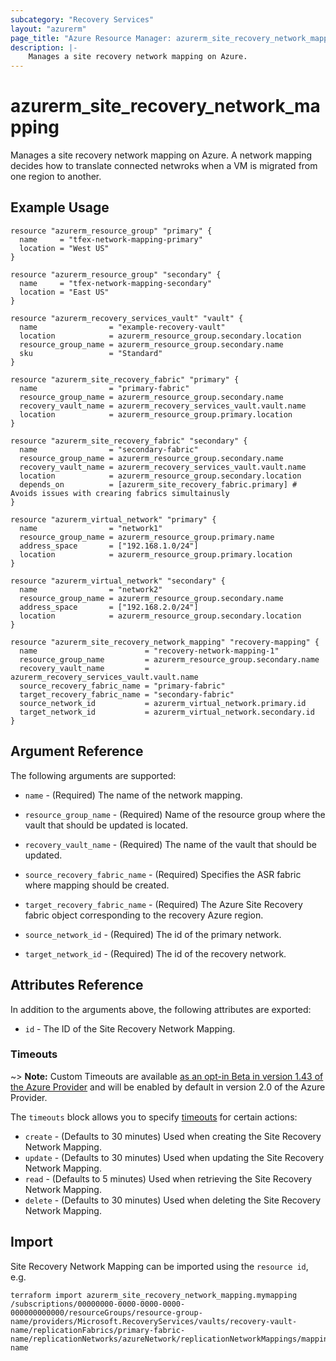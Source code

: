 ```yaml
---
subcategory: "Recovery Services"
layout: "azurerm"
page_title: "Azure Resource Manager: azurerm_site_recovery_network_mapping"
description: |-
    Manages a site recovery network mapping on Azure.
---
```


# azurerm_site_recovery_network_mapping

Manages a site recovery network mapping on Azure. A network mapping decides how to translate connected netwroks when a VM is migrated from one region to another.

## Example Usage

```hcl
resource "azurerm_resource_group" "primary" {
  name     = "tfex-network-mapping-primary"
  location = "West US"
}

resource "azurerm_resource_group" "secondary" {
  name     = "tfex-network-mapping-secondary"
  location = "East US"
}

resource "azurerm_recovery_services_vault" "vault" {
  name                = "example-recovery-vault"
  location            = azurerm_resource_group.secondary.location
  resource_group_name = azurerm_resource_group.secondary.name
  sku                 = "Standard"
}

resource "azurerm_site_recovery_fabric" "primary" {
  name                = "primary-fabric"
  resource_group_name = azurerm_resource_group.secondary.name
  recovery_vault_name = azurerm_recovery_services_vault.vault.name
  location            = azurerm_resource_group.primary.location
}

resource "azurerm_site_recovery_fabric" "secondary" {
  name                = "secondary-fabric"
  resource_group_name = azurerm_resource_group.secondary.name
  recovery_vault_name = azurerm_recovery_services_vault.vault.name
  location            = azurerm_resource_group.secondary.location
  depends_on          = [azurerm_site_recovery_fabric.primary] # Avoids issues with crearing fabrics simultainusly
}

resource "azurerm_virtual_network" "primary" {
  name                = "network1"
  resource_group_name = azurerm_resource_group.primary.name
  address_space       = ["192.168.1.0/24"]
  location            = azurerm_resource_group.primary.location
}

resource "azurerm_virtual_network" "secondary" {
  name                = "network2"
  resource_group_name = azurerm_resource_group.secondary.name
  address_space       = ["192.168.2.0/24"]
  location            = azurerm_resource_group.secondary.location
}

resource "azurerm_site_recovery_network_mapping" "recovery-mapping" {
  name                        = "recovery-network-mapping-1"
  resource_group_name         = azurerm_resource_group.secondary.name
  recovery_vault_name         = azurerm_recovery_services_vault.vault.name
  source_recovery_fabric_name = "primary-fabric"
  target_recovery_fabric_name = "secondary-fabric"
  source_network_id           = azurerm_virtual_network.primary.id
  target_network_id           = azurerm_virtual_network.secondary.id
}
```

## Argument Reference

The following arguments are supported:

* `name` - (Required) The name of the network mapping.

* `resource_group_name` - (Required) Name of the resource group where the vault that should be updated is located.

* `recovery_vault_name` - (Required) The name of the vault that should be updated.

* `source_recovery_fabric_name` - (Required) Specifies the ASR fabric where mapping should be created.

* `target_recovery_fabric_name` - (Required) The Azure Site Recovery fabric object corresponding to the recovery Azure region.

* `source_network_id` - (Required) The id of the primary network.

* `target_network_id` - (Required) The id of the recovery network.

## Attributes Reference

In addition to the arguments above, the following attributes are exported:

* `id` - The ID of the Site Recovery Network Mapping.

### Timeouts

~> **Note:** Custom Timeouts are available [as an opt-in Beta in version 1.43 of the Azure Provider](/docs/providers/azurerm/guides/2.0-beta.html) and will be enabled by default in version 2.0 of the Azure Provider.

The `timeouts` block allows you to specify [timeouts](https://www.terraform.io/docs/configuration/resources.html#timeouts) for certain actions:

* `create` - (Defaults to 30 minutes) Used when creating the Site Recovery Network Mapping.
* `update` - (Defaults to 30 minutes) Used when updating the Site Recovery Network Mapping.
* `read` - (Defaults to 5 minutes) Used when retrieving the Site Recovery Network Mapping.
* `delete` - (Defaults to 30 minutes) Used when deleting the Site Recovery Network Mapping.

## Import

Site Recovery Network Mapping can be imported using the `resource id`, e.g.

```shell
terraform import azurerm_site_recovery_network_mapping.mymapping /subscriptions/00000000-0000-0000-0000-000000000000/resourceGroups/resource-group-name/providers/Microsoft.RecoveryServices/vaults/recovery-vault-name/replicationFabrics/primary-fabric-name/replicationNetworks/azureNetwork/replicationNetworkMappings/mapping-name
```
